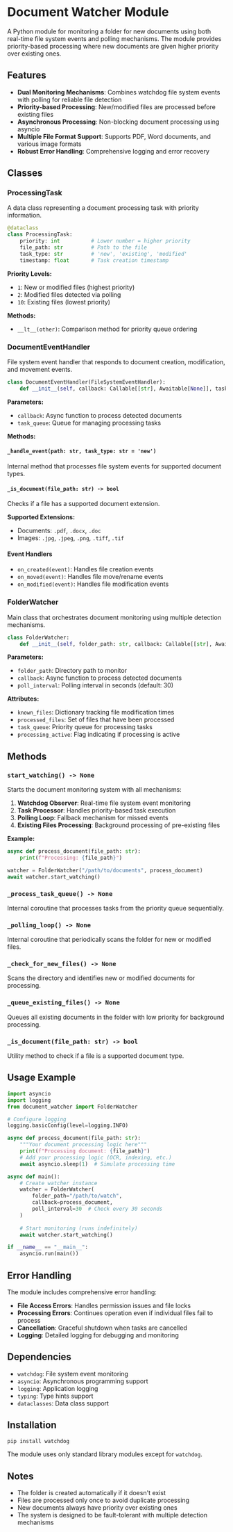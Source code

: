 <!--
This documentation was auto-generated by Claude on 2025-05-31T16-05-11.
Source file: ./src/backend/app/watcher.py
-->

# Document Watcher Module

A Python module for monitoring a folder for new documents using both real-time file system events and polling mechanisms. The module provides priority-based processing where new documents are given higher priority over existing ones.

## Features

- **Dual Monitoring Mechanisms**: Combines watchdog file system events with polling for reliable file detection
- **Priority-based Processing**: New/modified files are processed before existing files
- **Asynchronous Processing**: Non-blocking document processing using asyncio
- **Multiple File Format Support**: Supports PDF, Word documents, and various image formats
- **Robust Error Handling**: Comprehensive logging and error recovery

## Classes

### ProcessingTask

A data class representing a document processing task with priority information.

```python
@dataclass
class ProcessingTask:
    priority: int          # Lower number = higher priority
    file_path: str         # Path to the file
    task_type: str         # 'new', 'existing', 'modified'
    timestamp: float       # Task creation timestamp
```

**Priority Levels:**
- `1`: New or modified files (highest priority)
- `2`: Modified files detected via polling
- `10`: Existing files (lowest priority)

**Methods:**
- `__lt__(other)`: Comparison method for priority queue ordering

### DocumentEventHandler

File system event handler that responds to document creation, modification, and movement events.

```python
class DocumentEventHandler(FileSystemEventHandler):
    def __init__(self, callback: Callable[[str], Awaitable[None]], task_queue: asyncio.Queue)
```

**Parameters:**
- `callback`: Async function to process detected documents
- `task_queue`: Queue for managing processing tasks

**Methods:**

#### `_handle_event(path: str, task_type: str = 'new')`
Internal method that processes file system events for supported document types.

#### `_is_document(file_path: str) -> bool`
Checks if a file has a supported document extension.

**Supported Extensions:**
- Documents: `.pdf`, `.docx`, `.doc`
- Images: `.jpg`, `.jpeg`, `.png`, `.tiff`, `.tif`

#### Event Handlers
- `on_created(event)`: Handles file creation events
- `on_moved(event)`: Handles file move/rename events  
- `on_modified(event)`: Handles file modification events

### FolderWatcher

Main class that orchestrates document monitoring using multiple detection mechanisms.

```python
class FolderWatcher:
    def __init__(self, folder_path: str, callback: Callable[[str], Awaitable[None]], poll_interval: int = 30)
```

**Parameters:**
- `folder_path`: Directory path to monitor
- `callback`: Async function to process detected documents
- `poll_interval`: Polling interval in seconds (default: 30)

**Attributes:**
- `known_files`: Dictionary tracking file modification times
- `processed_files`: Set of files that have been processed
- `task_queue`: Priority queue for processing tasks
- `processing_active`: Flag indicating if processing is active

## Methods

### `start_watching() -> None`
Starts the document monitoring system with all mechanisms:

1. **Watchdog Observer**: Real-time file system event monitoring
2. **Task Processor**: Handles priority-based task execution
3. **Polling Loop**: Fallback mechanism for missed events
4. **Existing Files Processing**: Background processing of pre-existing files

**Example:**
```python
async def process_document(file_path: str):
    print(f"Processing: {file_path}")

watcher = FolderWatcher("/path/to/documents", process_document)
await watcher.start_watching()
```

### `_process_task_queue() -> None`
Internal coroutine that processes tasks from the priority queue sequentially.

### `_polling_loop() -> None`
Internal coroutine that periodically scans the folder for new or modified files.

### `_check_for_new_files() -> None`
Scans the directory and identifies new or modified documents for processing.

### `_queue_existing_files() -> None`
Queues all existing documents in the folder with low priority for background processing.

### `_is_document(file_path: str) -> bool`
Utility method to check if a file is a supported document type.

## Usage Example

```python
import asyncio
import logging
from document_watcher import FolderWatcher

# Configure logging
logging.basicConfig(level=logging.INFO)

async def process_document(file_path: str):
    """Your document processing logic here"""
    print(f"Processing document: {file_path}")
    # Add your processing logic (OCR, indexing, etc.)
    await asyncio.sleep(1)  # Simulate processing time

async def main():
    # Create watcher instance
    watcher = FolderWatcher(
        folder_path="/path/to/watch",
        callback=process_document,
        poll_interval=30  # Check every 30 seconds
    )
    
    # Start monitoring (runs indefinitely)
    await watcher.start_watching()

if __name__ == "__main__":
    asyncio.run(main())
```

## Error Handling

The module includes comprehensive error handling:

- **File Access Errors**: Handles permission issues and file locks
- **Processing Errors**: Continues operation even if individual files fail to process
- **Cancellation**: Graceful shutdown when tasks are cancelled
- **Logging**: Detailed logging for debugging and monitoring

## Dependencies

- `watchdog`: File system event monitoring
- `asyncio`: Asynchronous programming support
- `logging`: Application logging
- `typing`: Type hints support
- `dataclasses`: Data class support

## Installation

```bash
pip install watchdog
```

The module uses only standard library modules except for `watchdog`.

## Notes

- The folder is created automatically if it doesn't exist
- Files are processed only once to avoid duplicate processing
- New documents always have priority over existing ones
- The system is designed to be fault-tolerant with multiple detection mechanisms